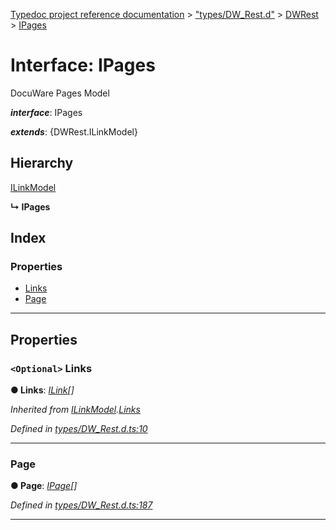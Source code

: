[Typedoc project reference documentation](../README.md) > ["types/DW_Rest.d"](../modules/_types_dw_rest_d_.md) > [DWRest](../modules/_types_dw_rest_d_.dwrest.md) > [IPages](../interfaces/_types_dw_rest_d_.dwrest.ipages.md)

# Interface: IPages

DocuWare Pages Model

*__interface__*: IPages

*__extends__*: {DWRest.ILinkModel}

## Hierarchy

 [ILinkModel](_types_dw_rest_d_.dwrest.ilinkmodel.md)

**↳ IPages**

## Index

### Properties

* [Links](_types_dw_rest_d_.dwrest.ipages.md#links)
* [Page](_types_dw_rest_d_.dwrest.ipages.md#page)

---

## Properties

<a id="links"></a>

### `<Optional>` Links

**● Links**: *[ILink](_types_dw_rest_d_.dwrest.ilink.md)[]*

*Inherited from [ILinkModel](_types_dw_rest_d_.dwrest.ilinkmodel.md).[Links](_types_dw_rest_d_.dwrest.ilinkmodel.md#links)*

*Defined in [types/DW_Rest.d.ts:10](https://github.com/DocuWare/REST-Sample-TS/blob/a4697e2/src/types/DW_Rest.d.ts#L10)*

___
<a id="page"></a>

###  Page

**● Page**: *[IPage](_types_dw_rest_d_.dwrest.ipage.md)[]*

*Defined in [types/DW_Rest.d.ts:187](https://github.com/DocuWare/REST-Sample-TS/blob/a4697e2/src/types/DW_Rest.d.ts#L187)*

___

